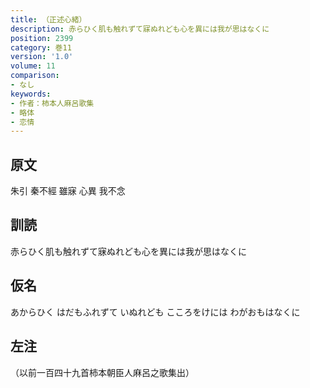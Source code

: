 ```yaml
---
title: （正述心緒）
description: 赤らひく肌も触れずて寐ぬれども心を異には我が思はなくに
position: 2399
category: 巻11
version: '1.0'
volume: 11
comparison:
- なし
keywords:
- 作者：柿本人麻呂歌集
- 略体
- 恋情
---
```


## 原文

朱引 秦不經 雖寐 心異 我不念

## 訓読

赤らひく肌も触れずて寐ぬれども心を異には我が思はなくに

## 仮名

あからひく はだもふれずて いぬれども こころをけには わがおもはなくに

## 左注

（以前一百四十九首柿本朝臣人麻呂之歌集出）
